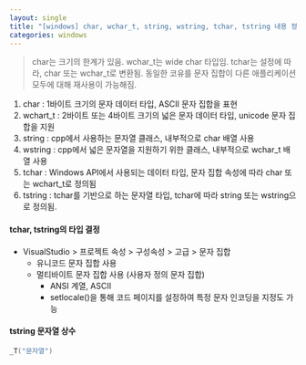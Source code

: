 ```yaml
---
layout: single
title: "[windows] char, wchar_t, string, wstring, tchar, tstring 내용 정리"
categories: windows
---
```


> char는 크기의 한계가 있음. wchar_t는 wide char 타입임.
> tchar는 설정에 따라, char 또는 wchar_t로 변환됨.
> 동일한 코유를 문자 집합이 다른 애플리케이션 모두에 대해 재사용이 가능해짐.

1. char : 1바이트 크기의 문자 데이터 타입, ASCII 문자 집합을 표현
2. wchart_t : 2바이트 또는 4바이트 크기의 넓은 문자 데이터 타입, unicode 문자 집합을 지원
3. string : cpp에서 사용하는 문자열 클래스, 내부적으로 char 배열 사용
4. wstring : cpp에서 넓은 문자열을 지원하기 위한 클래스, 내부적으로 wchar_t 배열 사용
5. tchar : Windows API에서 사용되는 데이터 타입, 문자 집합 속성에 따라 char 또는 wchart_t로 정의됨
6. tstring : tchar를 기반으로 하는 문자열 타입, tchar에 따라 string 또는 wstring으로 정의됨.

#### tchar, tstring의 타입 결정

- VisualStudio > 프로젝트 속성 > 구성속성 > 고급 > 문자 집합
  - 유니코드 문자 집합 사용
  - 멀티바이트 문자 집합 사용 (사용자 정의 문자 집합)
    - ANSI 계열, ASCII
    - setlocale()을 통해 코드 페이지를 설정하여 특정 문자 인코딩을 지정도 가능

#### tstring 문자열 상수

```cpp
_T("문자열")
```
